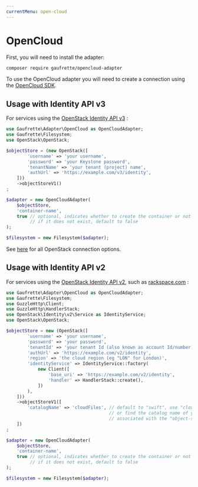 ```yaml
---
currentMenu: open-cloud
---
```


# OpenCloud

First, you will need to install the adapter:
```bash
composer require gaufrette/opencloud-adapter
```

To use the OpenCloud adapter you will need to create a connection using the
[OpenCloud SDK](https://github.com/php-opencloud/openstack).

## Usage with Identity API v3

For services using the [OpenStack Identity API v3](https://developer.openstack.org/api-ref/identity/v3/index.html) :

```php
use Gaufrette\Adapter\OpenCloud as OpenCloudAdapter;
use Gaufrette\Filesystem;
use OpenStack\OpenStack;

$objectStore = (new OpenStack([
        'username' => 'your username',
        'password' => 'your Keystone password',
        'tenantName' => 'your tenant (project) name',
        'authUrl' => 'https://example.com/v3/identity',
    ]))
    ->objectStoreV1()
;

$adapter = new OpenCloudAdapter(
    $objectStore,
    'container-name',
    true // optional, indicates whether to create the container or not
         // if it does not exist, default to false
);

$filesystem = new Filesystem($adapter);
```

See [here](https://github.com/php-opencloud/openstack/blob/master/src/OpenStack.php)
for all OpenStack connection options.

## Usage with Identity API v2

For services using the [OpenStack Identity API v2](https://developer.openstack.org/api-ref/identity/v2/),
such as [rackspace.com](https://www.rackspace.com/) :

```php
use Gaufrette\Adapter\OpenCloud as OpenCloudAdapter;
use Gaufrette\Filesystem;
use GuzzleHttp\Client;
use GuzzleHttp\HandlerStack;
use OpenStack\Identity\v2\Service as IdentityService;
use OpenStack\OpenStack;

$objectStore = new (OpenStack([
        'username' => 'your username',
        'password' => 'your password',
        'tenantId' => 'your tenant Id (also known as account Id/number)'
        'authUrl' => 'https://example.com/v2/identity',
        'region' => 'the cloud region (eg "LON" for London)',
        'identityService' => IdentityService::factory(
            new Client([
                'base_uri' => 'https://example.com/v2/identity',
                'handler' => HandlerStack::create(),
            ])
        ),
    ]))
    ->objectStoreV1([
        'catalogName' => 'cloudFiles', // default to "swift", use "cloudFiles" for rackspace,
                                       // or find the catalog name of your cloud service
                                       // associated with the "object-store" catalog type
    ])
;

$adapter = new OpenCloudAdapter(
    $objectStore,
    'container-name',
    true // optional, indicates whether to create the container or not
         // if it does not exist, default to false
);

$filesystem = new Filesystem($adapter);
```
